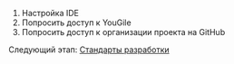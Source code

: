 1. Настройка IDE
2. Попросить доступ к YouGile
3. Попросить доступ к организации проекта на GitHub


Следующий этап:
[Стандарты разработки](../03.%20Стандарты%20разработки/README.md)